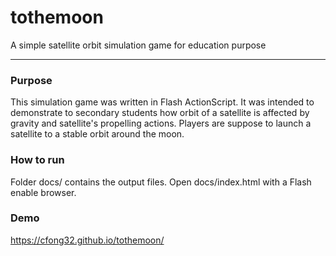 # tothemoon
A simple satellite orbit simulation game for education purpose
- - - -
### Purpose
This simulation game was written in Flash ActionScript.  It was intended to demonstrate to secondary students how orbit of a satellite is affected by gravity and satellite's propelling actions.  Players are suppose to launch a satellite to a stable orbit around the moon.

### How to run
Folder docs/ contains the output files.  Open docs/index.html with a Flash enable browser.

### Demo
https://cfong32.github.io/tothemoon/
